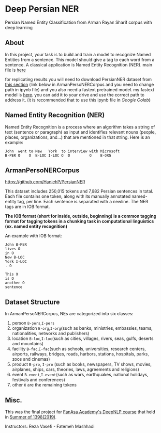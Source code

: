 # Deep Persian NER
Persian Named Entity Classification from Arman Rayan Sharif corpus with deep learning

## About
In this project, your task is to build and train a model to recognize Named Entities from a sentence. This model should give a tag to each word from a sentence. A classical application is Named Entity Recognition (NER). main file is [here](https://github.com/AminTaheri23/Deep-Persian-NER/blob/master/Amin_Taheri_DeepNLp_Final_Project.ipynb)

for replicating results you will need to download PersianNER dataset from [this section](https://github.com/AminTaheri23/Deep-Persian-NER#armanpersonercorpus) (link below in ArmanPersoNERCorpus and you need to change path in ipynb file) and you also need a fastext pretrained model. my fastext model is [here](https://drive.google.com/file/d/1-2xzg-26qqp59PUql_KMWQ7gLli11x_h/view?usp=sharing). you can add it to your drive and use the correct path to address it. (it is recommended that to use this ipynb file in _Google Colab_)

## Named Entity Recognition (NER)
Named Entity Recognition is a process where an algorithm takes a string of text (sentence or paragraph) as input and identifies relevant nouns (people, places, organizations, and...) that are mentioned in that string. Here is an example:

```
John  went to New   York  to interview with Microsoft 
B-PER O    O  B-LOC I-LOC O  O         O    B-ORG
```

## ArmanPersoNERCorpus
https://github.com/HaniehP/PersianNER

This dataset includes 250,015 tokens and 7,682 Persian sentences in total. Each file contains one token, along with its manually annotated named-entity tag, per line. Each sentence is separated with a newline. The NER tags are in IOB format.

**The IOB format (short for inside, outside, beginning) is a common tagging format for tagging tokens in a chunking task in computational linguistics (ex. named entity recognition)**

An example with IOB format:

```
John B-PER
lives O
in O
New B-LOC
York I-LOC
. O
 
This O
is O
another O
sentence
```

## Dataset Structure
In ArmanPersoNERCorpus, NEs are categorized into six classes:

1. person `B-pers`,`I-pers`
2. organization `B-org`,`I-org`(such as banks, ministries, embassies, teams, nationalities, networks and publishers)
3. location `B-loc`,`I-loc`(such as cities, villages, rivers, seas, gulfs, deserts and mountains)
4. facility `B-fac`,`I-fac`(such as schools, universities, research centers, airports, railways, bridges, roads, harbors, stations, hospitals, parks, zoos and cinemas)
5. product `B-pro`, `I-pro` (such as books, newspapers, TV shows, movies, airplanes, ships, cars, theories, laws, agreements and religions)
6. event `B-event`,`I-event`(such as wars, earthquakes, national holidays, festivals and conferences)
7. other `O` are the remaining tokens

## Misc.
This was the final project for [FanAsa Academy's DeepNLP course](http://fanasa.co/academy.php) that held in [Summer of 1398(2019)](https://evand.com/events/%DA%A9%D8%A7%D8%B1%D8%A8%D8%B1%D8%AF%D9%87%D8%A7%DB%8C-%DB%8C%D8%A7%D8%AF%DA%AF%DB%8C%D8%B1%DB%8C-%D8%B9%D9%85%DB%8C%D9%82-%D8%AF%D8%B1-%D9%BE%D8%B1%D8%AF%D8%A7%D8%B2%D8%B4-%D9%85%D8%AA%D9%86-deep-nlp-6960592#event-cover). 

Instructors: Reza Vasefi - Fatemeh Mashhadi
